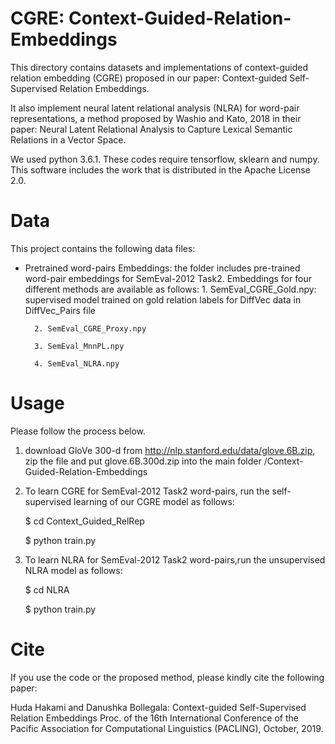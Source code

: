 # CGRE: Context-Guided-Relation-Embeddings
This directory contains datasets and implementations of context-guided relation embedding (CGRE) proposed in our paper: Context-guided Self-Supervised Relation Embeddings.

It also implement neural latent relational analysis (NLRA) for word-pair representations, a method proposed by Washio and Kato, 2018 in their paper: Neural Latent Relational Analysis to Capture Lexical Semantic Relations in a Vector Space.

We used python 3.6.1.
These codes require tensorflow, sklearn and numpy.
This software includes the work that is distributed in the Apache License 2.0.
# Data
This project contains the following data files:
- Pretrained word-pairs Embeddings: the folder includes pre-trained word-pair embeddings for SemEval-2012 Task2. Embeddings for four different methods are available as follows:
        1. SemEval_CGRE_Gold.npy: supervised model trained on gold relation labels for DiffVec data in DiffVec_Pairs file
        
        2. SemEval_CGRE_Proxy.npy
        
        3. SemEval_MnnPL.npy
        
        4. SemEval_NLRA.npy
        
# Usage
Please follow the process below.

1. download GloVe 300-d from http://nlp.stanford.edu/data/glove.6B.zip, zip the file and put glove.6B.300d.zip into the main folder /Context-Guided-Relation-Embeddings

1. To learn CGRE for SemEval-2012 Task2 word-pairs, run the self-supervised learning of our CGRE model as follows:

    $ cd Context_Guided_RelRep

    $ python train.py

2. To learn NLRA for SemEval-2012 Task2 word-pairs,run the unsupervised NLRA model as follows:

    $ cd NLRA

    $ python train.py

# Cite
If you use the code or the proposed method, please kindly cite the following paper: 

Huda Hakami and Danushka Bollegala: Context-guided Self-Supervised Relation Embeddings Proc. of the 16th International Conference of the Pacific Association for Computational Linguistics (PACLING), October, 2019.
